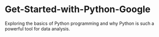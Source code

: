# Get-Started-with-Python-Google

Exploring the basics of Python programming and why Python is such a powerful tool for data analysis.
